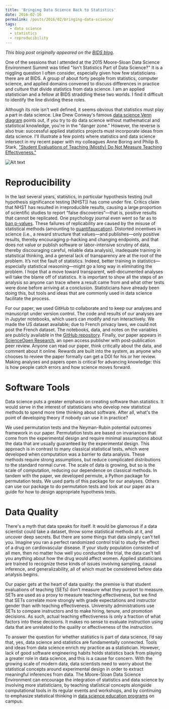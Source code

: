 ```yaml
---
title: 'Bringing Data Science Back to Statistics'
date: 2016-02-16
permalink: /posts/2016/02/bringing-data-science/
tags:
  - data science
  - statistics
  - reproducibility
---
```


*This blog post originally appeared on the [BIDS blog](https://bids.berkeley.edu/news/bringing-data-science-back-statistics).*

One of the sessions that I attended at the 2015 Moore-Sloan Data Science Environment Summit was titled "Isn't Statistics Part of Data Science?" It is a niggling question I often consider, especially given how few statisticians there are at BIDS. A group of about forty people from statistics, computer science, and applied domains convened to discuss differences in practice and culture that divide statistics from data science. I am an applied statistician and a fellow at BIDS straddling these two worlds. I find it difficult to identify the line dividing these roles.

Although its role isn’t well defined, it seems obvious that statistics must play a part in data science. Like Drew Conway's famous [data science Venn diagram](http://drewconway.com/zia/2013/3/26/the-data-science-venn-diagram) points out, if you try to do data science without mathematical and statistical knowledge, you're in the "danger zone." However, the reverse is also true: successful applied statistics projects must incorporate ideas from data science. I'll illustrate a few points where statistics and data science intersect in my recent paper with my colleagues Anne Boring and Philip B. Stark, ["Student Evaluations of Teaching (Mostly) Do Not Measure Teaching Effectiveness." ](https://www.scienceopen.com/document?vid=818d8ec0-5908-47d8-86b4-5dc38f04b23e)

![Alt text](https://bids.berkeley.edu/sites/default/files/data_science_vd.png)

Reproducibility
===============

In the last several years, statistics, in particular hypothesis testing (null hypothesis significance testing [NHST]) has come under fire. Critics claim that NHST has resulted in irreproducible results, causing a large proportion of scientific studies to report “false discoveries”—that is, positive results that cannot be replicated. One psychology journal even went so far as to [ban p-values](http://www.nature.com/news/psychology-journal-bans-p-values-1.17001). These failures of replicability are caused by the misuse of statistical methods (amounting to [quantifauxcation](https://www.stat.berkeley.edu/~stark/Preprints/eucCurtain15.pdf)). Distorted incentives in science (i.e., a reward structure that values—and publishes—only positive results, thereby encouraging p-hacking and changing endpoints, and that does not value or publish software or labor-intensive scrutiny of data, thereby discouraging careful, reliable data analysis), inadequate training in statistical thinking, and a general lack of transparency are at the root of the problem. It’s not the fault of statistics. Indeed, better training in statistics—especially statistical reasoning—might go a long way in eliminating the problem. I hope that a move toward transparent, well-documented analyses will take the blame off of statistics. It is important to show all the steps of an analysis so anyone can trace where a result came from and what other tests were done before arriving at a conclusion. Statisticians have already been doing this, but tools and ideas that are commonly used in data science facilitate the process.

For our paper, we used GitHub to collaborate and to keep our analyses and manuscript under version control. The code and results of our analyses are in Jupyter notebooks, which users can modify and run interactively. We made the US dataset available; due to French privacy laws, we could not post the French dataset. The notebooks, data, and notes on the variables are publicly available in the [GitHub repository](https://github.com/kellieotto/SET-and-Gender-Bias). Finally, our paper appears in [ScienceOpen Research](https://www.scienceopen.com/document?vid=818d8ec0-5908-47d8-86b4-5dc38f04b23e), an open access publisher with post-publication peer review. Anyone can read our paper, think critically about the data, and comment about it online. Rewards are built into the system, as anyone who chooses to review the paper formally can get a DOI for his or her review. Making analyses and papers open is critical for advancing knowledge: this is how people catch errors and how science moves forward.

Software Tools
==============

Data science puts a greater emphasis on creating software than statistics. It would serve in the interest of statisticians who develop new statistical methods to spend more time thinking about software. After all, what's the point of developing theory if nobody can use it in practice?

We used permutation tests and the Neyman-Rubin potential outcomes framework in our paper. Permutation tests are based on invariances that come from the experimental design and require minimal assumptions about the data that are usually guaranteed by the experimental design. This approach is in contrast to many classical statistical tests, which were developed when computation was a barrier to data analysis. These methods require strong assumptions, but reduce complicated distributions to the standard normal curve. The scale of data is growing, but so is the scale of computation, reducing our dependence on classical methods. In tandem with the paper, we developed permute, a Python package for permutation tests. We used parts of this package for our analyses. Others can use our package to do permutation tests and look at our paper as a guide for how to design appropriate hypothesis tests.

Data Quality
============

There's a myth that data speaks for itself. It would be glamorous if a data scientist could take a dataset, throw some statistical methods at it, and uncover deep secrets. But there are some things that data simply can't tell you. Imagine you ran a perfect randomized control trial to study the effect of a drug on cardiovascular disease. If your study population consisted of all men, then no matter how well you conducted the trial, the data can't tell you anything about how the drug would affect women. Applied statisticians are trained to recognize these kinds of issues involving sampling, causal inference, and generalizability, all of which must be considered before data analysis begins.

Our paper gets at the heart of data quality: the premise is that student evaluations of teaching (SETs) don’t measure what they purport to measure. SETs are used as a proxy to measure teaching effectiveness, but we find that SETs correlate more strongly with grade expectations and instructor gender than with teaching effectiveness. University administrations use SETs to compare instructors and to make hiring, tenure, and promotion decisions. As such, actual teaching effectiveness is only a fraction of what factors into these decisions. It makes no sense to evaluate instruction using data that are unrelated to the quality or effectiveness of the instruction.

To answer the question for whether statistics is part of data science, I’d say that, yes, data science and statistics are fundamentally connected. Tools and ideas from data science enrich my practice as a statistician. However, lack of good software engineering habits holds statistics back from playing a greater role in data science, and this is a cause for concern. With the growing scale of modern data, data scientists need to worry about the statistical concepts around experimental design in order to extract meaningful inferences from data. The Moore-Sloan Data Science Environment can encourage the integration of statistics and data science by involving more statisticians, by teaching statistical concepts alongside computational tools in its regular events and workshops, and by continuing to emphasize statistical thinking in [data science education programs](http://data.berkeley.edu) on campus.